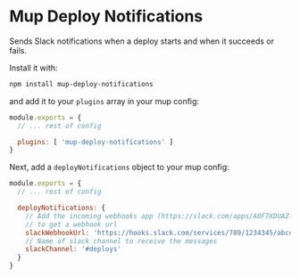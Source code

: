 # Mup Deploy Notifications

Sends Slack notifications when a deploy starts and when it succeeds or fails.

Install it with:

```sh
npm install mup-deploy-notifications
```

and add it to your `plugins` array in your mup config:

```js
module.exports = {
  // ... rest of config

  plugins: [ 'mup-deploy-notifications' ]
}
```

Next, add a `deployNotifications` object to your mup config:

```js
module.exports = {
  // ... rest of config

  deployNotifications: {
    // Add the incoming webhooks app (https://slack.com/apps/A0F7XDUAZ-incoming-webhooks)
    // to get a webhook url
    slackWebhookUrl: 'https://hooks.slack.com/services/789/1234345/abcdefg',
    // Name of slack channel to receive the messages
    slackChannel: '#deploys'
  }
}
```
